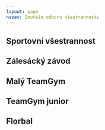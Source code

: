 ```yaml
---
layout: page
nazev: Soutěže odboru všestrannosti
---
```



## Sportovní všestrannost

## Zálesácký závod

## Malý TeamGym

## TeamGym junior

## Florbal
